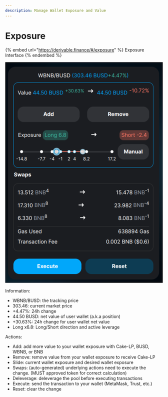 ```yaml
---
description: Manage Wallet Exposure and Value
---
```


# Exposure

{% embed url="https://derivable.finance/#/exposure" %}
Exposure Interface
{% endembed %}

![](<../.gitbook/assets/image (3) (1) (1).png>)

Information:

* WBNB/BUSD: the tracking price
* 303.46: current market price
* \+4.47%: 24h change
* 44.50 BUSD: net value of user wallet (a.k.a position)
* \+30.63%: 24h change for user wallet net value
* Long x6.8: Long/Short direction and active leverage

Actions:

* Add: add more value to your wallet exposure with Cake-LP, BUSD, WBNB, or BNB
* Remove: remove value from your wallet exposure to receive Cake-LP
* Slide: current wallet exposure and desired wallet exposure
* Swaps: (auto-generated) underlying actions need to execute the change. (MUST approved token for correct calculation)
* Deleverage: deleverage the pool before executing transactions
* Execute: send the transaction to your wallet (MetaMask, Trust, etc.)
* Reset: clear the change
